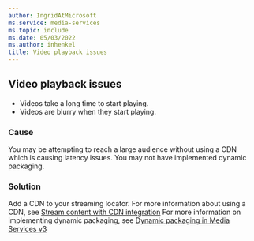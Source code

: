 ```yaml
---
author: IngridAtMicrosoft
ms.service: media-services
ms.topic: include
ms.date: 05/03/2022
ms.author: inhenkel
title: Video playback issues
---
```


<!-- 2112130040007664 -->

## Video playback issues

- Videos take a long time to start playing.
- Videos are blurry when they start playing.

### Cause

You may be attempting to reach a large audience without using a CDN which is causing latency issues.
You may not have implemented dynamic packaging.

### Solution

Add a CDN to your streaming locator. For more information about using a CDN, see [Stream content with CDN integration](../stream-scale-streaming-cdn-concept.md)
For more information on implementing dynamic packaging, see [Dynamic packaging in Media Services v3](../encode-dynamic-packaging-concept.md)